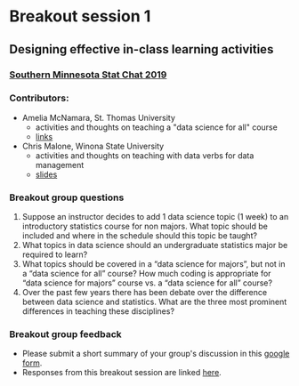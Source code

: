 # Breakout session 1
## Designing effective in-class learning activities
### [Southern Minnesota Stat Chat 2019](https://datasciencematerials.github.io/SoMN_StatChat_2019/)

### Contributors:

- Amelia McNamara, St. Thomas University
    - activities and thoughts on teaching a "data science for all" course
    - [links](McNamara_DataSciForAll.html)
- Chris Malone, Winona State University
    - activities and thoughts on teaching with data verbs for data management
    - [slides](Malone_Presentation_DataVerbs.pptx)

### Breakout group questions

1. Suppose an instructor decides to add 1 data science topic (1 week) to an introductory statistics course for non majors.  What topic should be included and where in the schedule should this topic be taught? 
2. What topics in data science should an undergraduate statistics major be required to learn?
3. What topics should be covered in a “data science for majors”, but not in a “data science for all” course? How much coding is appropriate for “data science for majors” course vs. a “data science for all” course?
4. Over the past few years there has been debate over the difference between data science and statistics.  What are the three most prominent differences in teaching these disciplines?

### Breakout group feedback
 
 - Please submit a short summary of your group's discussion in this [google form](https://forms.gle/NZLPSreRhXF6ft4A9).
 - Responses from this breakout session are linked [here]().
